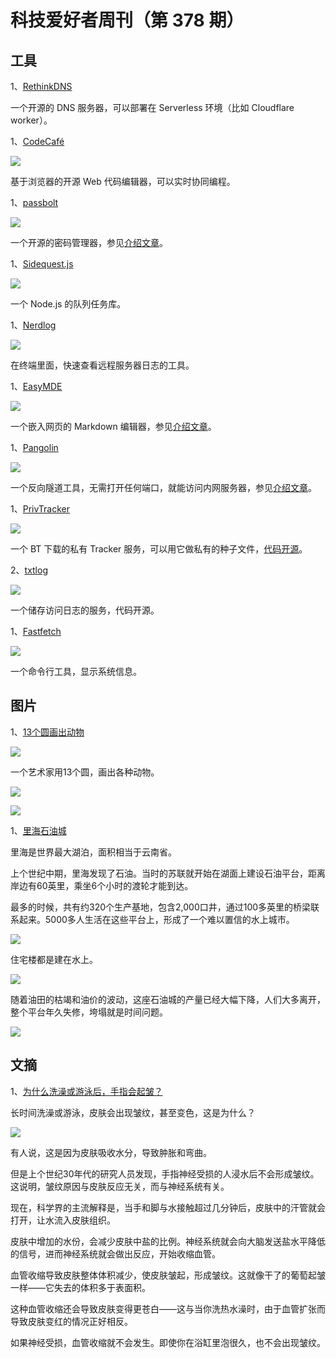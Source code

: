 # 科技爱好者周刊（第 378 期）

## 工具

1、[RethinkDNS](https://github.com/serverless-dns/serverless-dns)

一个开源的 DNS 服务器，可以部署在 Serverless 环境（比如 Cloudflare worker）。

1、[CodeCafé](https://github.com/mrktsm/codecafe)

![](https://cdn.beekka.com/blogimg/asset/202505/bg2025050601.webp)

基于浏览器的开源 Web 代码编辑器，可以实时协同编程。

1、[passbolt](https://www.passbolt.com/)

![](https://cdn.beekka.com/blogimg/asset/202504/bg2025042902.webp)

一个开源的密码管理器，参见[介绍文章](https://www.xda-developers.com/reasons-why-use-passbolt-manage-passwords/)。

1、[Sidequest.js](https://docs.sidequestjs.com/)

![](https://cdn.beekka.com/blogimg/asset/202508/bg2025081111.webp)

一个 Node.js 的队列任务库。

1、[Nerdlog](https://github.com/dimonomid/nerdlog)

![](https://cdn.beekka.com/blogimg/asset/202504/bg2025042904.webp)

在终端里面，快速查看远程服务器日志的工具。

1、[EasyMDE](https://github.com/Ionaru/easy-markdown-editor)

![](https://cdn.beekka.com/blogimg/asset/202504/bg2025043003.webp)

一个嵌入网页的 Markdown 编辑器，参见[介绍文章](https://avohq.io/blog/markdown-image-uploads-easy-mde-rails)。

1、[Pangolin](https://github.com/fosrl/pangolin)

![](https://cdn.beekka.com/blogimg/asset/202504/bg2025042905.webp)

一个反向隧道工具，无需打开任何端口，就能访问内网服务器，参见[介绍文章](https://www.xda-developers.com/alternative-to-tailscale-or-nginx-remote-access-home-lab/)。

1、[PrivTracker](https://privtracker.com/)

![](https://cdn.beekka.com/blogimg/asset/202501/bg2025011803.webp)

一个 BT 下载的私有 Tracker 服务，可以用它做私有的种子文件，[代码开源](https://github.com/meehow/privtracker)。

2、[txtlog](https://txtlog.net/)

![](https://cdn.beekka.com/blogimg/asset/202501/bg2025011804.webp)

一个储存访问日志的服务，代码开源。

1、[Fastfetch](https://github.com/fastfetch-cli/fastfetch)

![](https://cdn.beekka.com/blogimg/asset/202501/bg2025011923.webp)

一个命令行工具，显示系统信息。

## 图片

1、[13个圆画出动物](https://www.dorithegiant.com/2016/05/13-animals-made-from-13-circles.html)

![](https://cdn.beekka.com/blogimg/asset/202504/bg2025040304.webp)

一个艺术家用13个圆，画出各种动物。

![](https://cdn.beekka.com/blogimg/asset/202504/bg2025040305.webp)

![](https://cdn.beekka.com/blogimg/asset/202504/bg2025040306.webp)

1、[里海石油城](https://www.cnn.com/2024/11/06/climate/oil-rocks-neft-daslari-caspian-sea-city/index.html)

里海是世界最大湖泊，面积相当于云南省。

上个世纪中期，里海发现了石油。当时的苏联就开始在湖面上建设石油平台，距离岸边有60英里，乘坐6个小时的渡轮才能到达。

最多的时候，共有约320个生产基地，包含2,000口井，通过100多英里的桥梁联系起来。5000多人生活在这些平台上，形成了一个难以置信的水上城市。 

![](https://cdn.beekka.com/blogimg/asset/202411/bg2024111007.webp)

住宅楼都是建在水上。

![](https://cdn.beekka.com/blogimg/asset/202411/bg2024111008.webp)

随着油田的枯竭和油价的波动，这座石油城的产量已经大幅下降，人们大多离开，整个平台年久失修，垮塌就是时间问题。

![](https://cdn.beekka.com/blogimg/asset/202411/bg2024111009.webp)

## 文摘

1、[为什么洗澡或游泳后，手指会起皱？](https://theconversation.com/why-do-fingers-get-wrinkly-after-a-long-bath-or-swim-a-biomedical-engineer-explains-204726)

长时间洗澡或游泳，皮肤会出现皱纹，甚至变色，这是为什么？

![](https://cdn.beekka.com/blogimg/asset/202308/bg2023083007.webp)

有人说，这是因为皮肤吸收水分，导致肿胀和弯曲。

但是上个世纪30年代的研究人员发现，手指神经受损的人浸水后不会形成皱纹。这说明，皱纹原因与皮肤反应无关，而与神经系统有关。

现在，科学界的主流解释是，当手和脚与水接触超过几分钟后，皮肤中的汗管就会打开，让水流入皮肤组织。

皮肤中增加的水份，会减少皮肤中盐的比例。神经系统就会向大脑发送盐水平降低的信号，进而神经系统就会做出反应，开始收缩血管。

血管收缩导致皮肤整体体积减少，使皮肤皱起，形成皱纹。这就像干了的葡萄起皱一样——它失去的体积多于表面积。

这种血管收缩还会导致皮肤变得更苍白——这与当你洗热水澡时，由于血管扩张而导致皮肤变红的情况正好相反。

如果神经受损，血管收缩就不会发生。即使你在浴缸里泡很久，也不会出现皱纹。